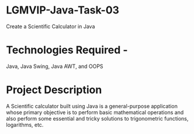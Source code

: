 # LGMVIP-Java-Task-03
Create a Scientific Calculator in Java

# Technologies Required -
Java, Java Swing, Java AWT, and OOPS

# Project Description
A Scientific calculator built using Java is a general-purpose application whose primary objective is to perform basic mathematical operations and also perform some essential and tricky solutions to trigonometric functions, logarithms, etc.

